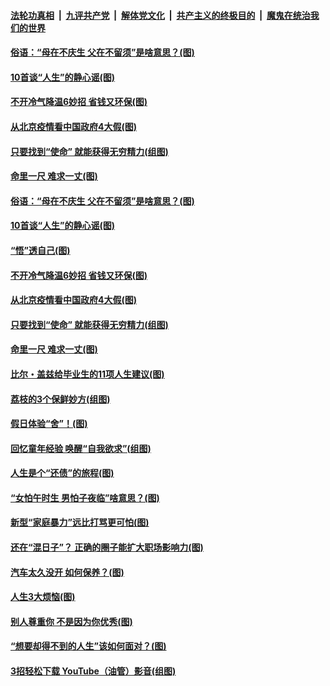 ####  [法轮功真相](../../../../basic/blob/master/README.md?t=06231731) &nbsp;|&nbsp; [九评共产党](../../../../9ping.md/blob/master/README.md?t=06231731) &nbsp;|&nbsp; [解体党文化](../../../../jtdwh.md/blob/master/README.md?t=06231731)  &nbsp;|&nbsp; [共产主义的终极目的](../../../../gczydzjmd.md/blob/master/README.md?t=06231731) &nbsp;|&nbsp; [魔鬼在统治我们的世界](../../../../mgztzwmdsj.md/blob/master/README.md?t=06231731) 

#### [俗语：“母在不庆生 父在不留须”是啥意思？(图)](../pages/p8/937234.md?t=06231731) 

#### [10首谈“人生”的静心谣(图)](../pages/p8/936965.md?t=06231731) 

#### [不开冷气降温6妙招 省钱又环保(图)](../pages/p8/937329.md?t=06231731) 

#### [从北京疫情看中国政府4大假(图)](../pages/p8/937196.md?t=06231731) 

#### [只要找到“使命” 就能获得无穷精力(组图)](../pages/p8/937159.md?t=06231731) 

#### [命里一尺 难求一丈(图)](../pages/p8/936782.md?t=06231731) 

#### [俗语：“母在不庆生 父在不留须”是啥意思？(图)](../pages/p8/937234.md?t=06231731) 

#### [10首谈“人生”的静心谣(图)](../pages/p8/936965.md?t=06231731) 

#### [“悟”透自己(图)](../pages/p8/936972.md?t=06231731) 

#### [不开冷气降温6妙招 省钱又环保(图)](../pages/p8/937329.md?t=06231731) 

#### [从北京疫情看中国政府4大假(图)](../pages/p8/937196.md?t=06231731) 

#### [只要找到“使命” 就能获得无穷精力(组图)](../pages/p8/937159.md?t=06231731) 

#### [命里一尺 难求一丈(图)](../pages/p8/936782.md?t=06231731) 

#### [比尔・盖兹给毕业生的11项人生建议(图)](../pages/p8/936231.md?t=06231731) 

#### [荔枝的3个保鲜妙方(组图)](../pages/p8/936950.md?t=06231731) 

#### [假日体验“舍”！(图)](../pages/p8/937183.md?t=06231731) 

#### [回忆童年经验 唤醒“自我欲求”(组图)](../pages/p8/937082.md?t=06231731) 

#### [人生是个“还债”的旅程(图)](../pages/p8/936768.md?t=06231731) 

#### [“女怕午时生 男怕子夜临”啥意思？(图)](../pages/p8/937081.md?t=06231731) 

#### [新型“家庭暴力”远比打骂更可怕(图)](../pages/p8/936230.md?t=06231731) 

#### [还在“混日子”？ 正确的圈子能扩大职场影响力(图)](../pages/p8/937049.md?t=06231731) 

#### [汽车太久没开 如何保养？(图)](../pages/p8/937035.md?t=06231731) 

#### [人生3大烦恼(图)](../pages/p8/936959.md?t=06231731) 

#### [别人尊重你 不是因为你优秀(图)](../pages/p8/936253.md?t=06231731) 

#### [“想要却得不到的人生”该如何面对？(图)](../pages/p8/936933.md?t=06231731) 

#### [3招轻松下载 YouTube（油管）影音(组图)](../pages/p8/936922.md?t=06231731) 

